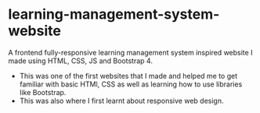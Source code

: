 # learning-management-system-website
A frontend fully-responsive learning management system inspired website I made using HTML, CSS, JS and Bootstrap 4.
* This was one of the first websites that I made and helped me to get familiar with basic HTMl, CSS as well as learning how to use libraries like Bootstrap.
* This was also where I first learnt about responsive web design.
